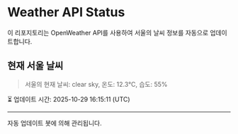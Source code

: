 
# Weather API Status

이 리포지토리는 OpenWeather API를 사용하여 서울의 날씨 정보를 자동으로 업데이트합니다.

## 현재 서울 날씨
> 서울의 현재 날씨: clear sky, 온도: 12.3°C, 습도: 55%

⏳ 업데이트 시간: 2025-10-29 16:15:11 (UTC)

---
자동 업데이트 봇에 의해 관리됩니다.
